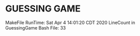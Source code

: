# GUESSING GAME
MakeFile RunTime:
Sat Apr  4 14:01:20 CDT 2020
LineCount in GuessingGame Bash File:
33
